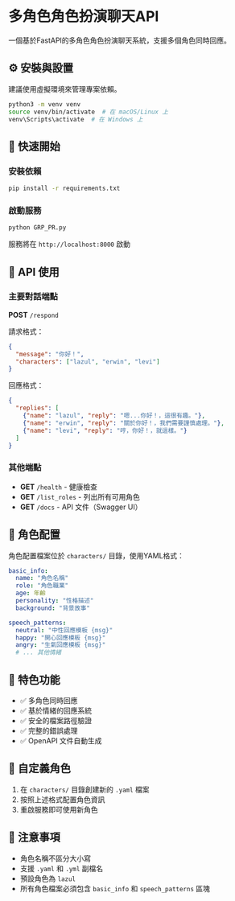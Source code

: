# 多角色角色扮演聊天API

一個基於FastAPI的多角色角色扮演聊天系統，支援多個角色同時回應。

## ⚙️  安裝與設置

建議使用虛擬環境來管理專案依賴。

```bash
python3 -m venv venv
source venv/bin/activate  # 在 macOS/Linux 上
venv\Scripts\activate  # 在 Windows 上
```

## 🚀 快速開始

### 安裝依賴
```bash
pip install -r requirements.txt
```

### 啟動服務
```bash
python GRP_PR.py
```

服務將在 `http://localhost:8000` 啟動

## 📖 API 使用

### 主要對話端點
**POST** `/respond`

請求格式：
```json
{
  "message": "你好！",
  "characters": ["lazul", "erwin", "levi"]
}
```

回應格式：
```json
{
  "replies": [
    {"name": "lazul", "reply": "嗯...你好！，這很有趣。"},
    {"name": "erwin", "reply": "關於你好！，我們需要謹慎處理。"},
    {"name": "levi", "reply": "哼，你好！，就這樣。"}
  ]
}
```

### 其他端點
- **GET** `/health` - 健康檢查
- **GET** `/list_roles` - 列出所有可用角色
- **GET** `/docs` - API 文件（Swagger UI）

## 👥 角色配置

角色配置檔案位於 `characters/` 目錄，使用YAML格式：

```yaml
basic_info:
  name: "角色名稱"
  role: "角色職業"
  age: 年齡
  personality: "性格描述"
  background: "背景故事"

speech_patterns:
  neutral: "中性回應模板 {msg}"
  happy: "開心回應模板 {msg}"
  angry: "生氣回應模板 {msg}"
  # ... 其他情緒
```

## 🎯 特色功能

- ✅ 多角色同時回應
- ✅ 基於情緒的回應系統
- ✅ 安全的檔案路徑驗證
- ✅ 完整的錯誤處理
- ✅ OpenAPI 文件自動生成

## 🔧 自定義角色

1. 在 `characters/` 目錄創建新的 `.yaml` 檔案
2. 按照上述格式配置角色資訊
3. 重啟服務即可使用新角色

## 📝 注意事項

- 角色名稱不區分大小寫
- 支援 `.yaml` 和 `.yml` 副檔名
- 預設角色為 `lazul`
- 所有角色檔案必須包含 `basic_info` 和 `speech_patterns` 區塊 